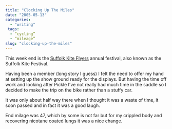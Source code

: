 ```yaml
---
title: "Clocking Up The Miles"
date: "2005-05-13"
categories: 
  - "writing"
 tags:
  - “cycling”
  - “mileage”
slug: "clocking-up-the-miles"
---
```


This week end is the [Suffolk Kite Flyers](https://www.skfc.co.uk) annual festival, also known as the Suffolk Kite Festival. 

Having been a member (long story I guess) I felt the need to offer my hand at setting up the show ground ready for the displays. But having the time off work and looking after Pickle I’ve not really had much time in the saddle so I decided to make the trip on the bike rather than a stuffy car.

It was only about half way there when I thought it was a waste of time, it soon passed and in fact it was a good laugh.

End milage was 47, which by some is not far but for my crippled body and recovering nicotane coated lungs it was a nice change.

